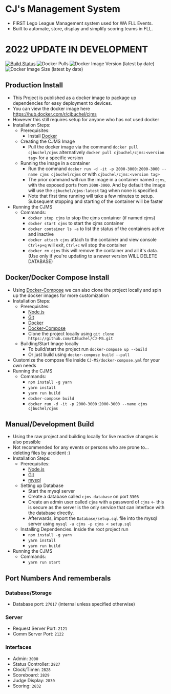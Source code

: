 # CJ's Management System
- FIRST Lego League Management system used for WA FLL Events.
- Built to automate, store, display and simplify scoring teams in FLL.
# 2022 UPDATE IN DEVELOPMENT

[![Build Status](https://dev.azure.com/ConnorBuchel0890/ConnorBuchel/_apis/build/status/CJBuchel.CJ-MS?branchName=master)](https://dev.azure.com/ConnorBuchel0890/ConnorBuchel/_build/latest?definitionId=20&branchName=master)
![Docker Pulls](https://img.shields.io/docker/pulls/cjbuchel/cjms)
![Docker Image Version (latest by date)](https://img.shields.io/docker/v/cjbuchel/cjms)
![Docker Image Size (latest by date)](https://img.shields.io/docker/image-size/cjbuchel/cjms)
## Production Install
- This Project is published as a docker image to package up dependencies for easy deployment to devices.
- You can view the docker image here https://hub.docker.com/r/cjbuchel/cjms
- However this still requires setup for anyone who has not used docker
- Installation Steps:
  - Prerequisites:
    - Install [Docker](https://docs.docker.com/get-docker/)
  - Creating the CJMS Image
    - Pull the docker image via the command `docker pull cjbuchel/cjms` alternatively `docker pull cjbuchel/cjms:<version tag>` for a specific version
  - Running the image in a container
    - Run the command `docker run -d -it -p 2000-3000:2000-3000 --name cjms cjbuchel/cjms` or with `cjbuchel/cjms:<version tag>`
    - The prior command will run the image in a container named `cjms`, with the exposed ports from `2000-3000`. And by default the image will use the `cjbuchel/cjms:latest` tag when none is specified.
    - Note that first time running will take a few minutes to setup. Subsequent stopping and starting of the container will be faster
- Running the CJMS
  - Commands:
    - `docker stop cjms` to stop the cjms container (if named cjms)
    - `docker start cjms` to start the cjms container
    - `docker container ls -a` to list the status of the containers active and inactive
    - `docker attach cjms` attach to the container and view console `Ctrl+p+q` will exit, `Ctrl+c` wil stop the container
    - `docker rm cjms` this will remove the container and all it's data. (Use only if you're updating to a newer version WILL DELETE DATABASE)

## Docker/Docker Compose Install
- Using [Docker-Compose](https://docs.docker.com/compose/install/) we can also clone the project locally and spin up the docker images for more customization
- Installation Steps:
  - Prerequisites:
    - [Node.js](https://nodejs.org/en/download/)
    - [Git](https://git-scm.com/downloads)
    - [Docker](https://docs.docker.com/get-docker/)
    - [Docker-Compose](https://docs.docker.com/compose/install/)
    - Clone the project locally using `git clone https://github.com/CJBuchel/CJ-MS.git`
  - Building/Start Image locally
    - To build/start the project run `docker-compose up --build`
    - Or just build using `docker-compose build --pull`
- Customize the compose file inside `CJ-MS/docker-compose.yml` for your own needs
- Running the CJMS
  - Commands:
    - `npm install -g yarn`
    - `yarn install`
    - `yarn run build`
    - `docker-compose build`
    - `docker run -d -it -p 2000-3000:2000-3000 --name cjms cjbuchel/cjms`

## Manual/Development Build
- Using the raw project and building locally for live reactive changes is also possible
- Not recommended for any events or persons who are prone to... deleting files by accident :)
- Installation Steps:
  - Prerequisites:
    - [Node.js](https://nodejs.org/en/download/)
    - [Git](https://git-scm.com/downloads)
    - [mysql](https://dev.mysql.com/doc/mysql-getting-started/en/)
  - Setting up Database
    - Start the mysql server
    - Create a database called `cjms-database` on port `3306`
    - Create an admin user called `cjms` with a password of `cjms` <- this is secure as the server is the only service that can interface with the database directly.
    - Afterwards, import the `Database/setup.sql` file into the mysql server using `mysql -u cjms -p cjms < setup.sql`
  - Installing Dependencies. Inside the root project run
    - `npm install -g yarn`
    - `yarn install`
    - `yarn run build`
- Running the CJMS
  - Commands:
    - `yarn run start`
  
## Port Numbers And rememberals
### Database/Storage
- Database port: `27017` (internal unless specified otherwise)

### Server
- Request Server Port: `2121`
- Comm Server Port: `2122`

### Interfaces
- Admin: `3000`
- Status Controller: `2827`
- Clock/Timer: `2828`
- Scoreboard: `2829`
- Judge Display: `2830`
- Scoring: `2832`